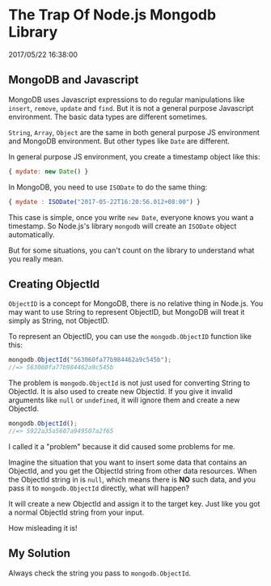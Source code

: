# The Trap Of Node.js Mongodb Library
2017/05/22 16:38:00


## MongoDB and Javascript

MongoDB uses Javascript expressions to do regular manipulations like `insert`, `remove`, `update` and `find`. But it is not a general purpose Javascript environment. The basic data types are different sometimes.

`String`, `Array`, `Object` are the same in both general purpose JS environment and MongoDB environment. But other types like `Date` are different.

In general purpose JS environment, you create a timestamp object like this:

```js
{ mydate: new Date() }
```

In MongoDB, you need to use `ISODate` to do the same thing:

```js
{ mydate : ISODate("2017-05-22T16:20:56.012+08:00") }
```

This case is simple, once you write `new Date`, everyone knows you want a timestamp. So Node.js's library `mongodb` will create an `ISODate` object automatically.

But for some situations, you can't count on the library to understand what you really mean.


## Creating ObjectId

`ObjectID` is a concept for MongoDB, there is no relative thing in Node.js. You may want to use String to represent ObjectID, but MongoDB will treat it simply as String, not ObjectID.

To represent an ObjectID, you can use the `mongodb.ObjectID` function like this:

```js
mongodb.ObjectId("563060fa77b984462a9c545b");
//=> 563060fa77b984462a9c545b
```

The problem is `mongodb.ObjectId` is not just used for converting String to ObjectId. It is also used to create new ObjectId. If you give it invalid arguments like `null` or `undefined`, it will ignore them and create a new ObjectId.

```js
mongodb.ObjectId();
//=> 5922a35a5607a949507a2f65
```

I called it a "problem" because it did caused some problems for me.

Imagine the situation that you want to insert some data that contains an ObjectId, and you get the ObjectId string from other data resources. When the ObjectId string in is `null`, which means there is **NO** such data, and you pass it to `mongodb.ObjectId` directly, what will happen?

It will create a new ObjectId and assign it to the target key. Just like you got a normal ObjectId string from your input.

How misleading it is!


## My Solution

Always check the string you pass to `mongodb.ObjectId`.

